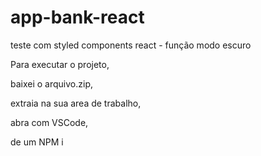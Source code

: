 # app-bank-react
teste com styled components react - função modo escuro

Para executar o projeto,

baixei o arquivo.zip,

extraia na sua area de trabalho,

abra com VSCode,

de um NPM i

